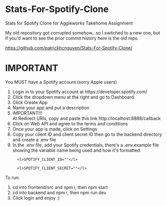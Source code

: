 # Stats-For-Spotify-Clone
Stats for Spotify Clone for Aggieworks Takehome Assignment

My old repository got corrupted somehow...so I switched to a new one, but if you'd want to see the prior commit history here is the old repo

<l>https://github.com/patrickhcnguyen/Stats-For-Spotify-Clone/</l>

# IMPORTANT

You MUST have a Spotify account (sorry Apple users)

<ol>
  <li>Login in to your Spotify account at  https://developer.spotify.com/</li>
  <li>Click the dropdown menu at the right and go to Dashboard</li>
  <li> Click Create App</li>
  <li>Name your app and put a description</li>
  <li>IMPORTANT!!!</li>
    <l> At Redirect URIs, copy and paste this link http://localhost:8888/callback
  <li>Click on Web API and agree to the terms and conditions</li>
  <li>Once your app is made, click on Settings</li>
  <li>Copy your client ID and client secret ID then go to the backend directory and create a .env file</li>
  <li>In the .env file, add your Spotify credentials, there's a .env.example file showing the variable name being used and how it's formatted</li>
  
      <l>SPOTIFY_CLIENT_ID=""</l>

      <l>SPOTIFY_CLIENT_SECRET=""</l>
</ol>

To run:
<ol>
  <li>cd into frontend/src and npm i, then npm start</li>
  <li>cd into backend and npm i, then npm run dev</li>
  <li>Click login and enjoy :)</li>
</ol>
